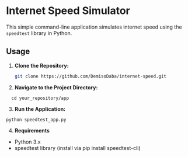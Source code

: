 # Internet Speed Simulator

This simple command-line application simulates internet speed using the `speedtest` library in Python.

## Usage

1. **Clone the Repository:**

   ```bash
   git clone https://github.com/DemisoDaba/internet-speed.git
   
2. **Navigate to the Project Directory:**
  ```
    cd your_repository/app
  ```


3. **Run the Application:**

```
python speedtest_app.py
```
4. **Requirements**

- Python 3.x
- speedtest library (install via pip install speedtest-cli)
